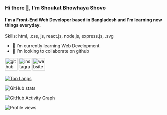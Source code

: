 
### Hi there 👋, I'm Shoukat Bhowhaya Shovo
####  I'm a Front-End Web Developer based in Bangladesh and I'm learning new things everyday.


Skills: html, .css, js, react.js, node.js, express.js, .svg

- 🌱 I’m currently learning Web Development 
- 👯 I’m looking to collaborate on github 


[<img src='https://cdn.jsdelivr.net/npm/simple-icons@3.0.1/icons/github.svg' alt='github' height='40'>](https://github.com/shuvo794)  [<img src='https://cdn.jsdelivr.net/npm/simple-icons@3.0.1/icons/instagram.svg' alt='instagram' height='40'>](https://www.instagram.com/sa_kha_wat/)  [<img src='https://cdn.jsdelivr.net/npm/simple-icons@3.0.1/icons/icloud.svg' alt='website' height='40'>](https://eager-jones-f8cf05.netlify.app/)  

[![Top Langs](https://github-readme-stats.vercel.app/api/top-langs/?username=shuvo794)](https://github.com/anuraghazra/github-readme-stats)

![GitHub stats](https://github-readme-stats.vercel.app/api?username=shuvo794&show_icons=true&count_private=true)  

![GitHub Activity Graph](https://activity-graph.herokuapp.com/graph?username=shuvo794)  

![Profile views](https://gpvc.arturio.dev/shuvo794)  
